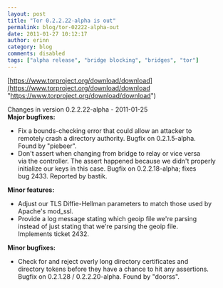 ```yaml
---
layout: post
title: "Tor 0.2.2.22-alpha is out"
permalink: blog/tor-02222-alpha-out
date: 2011-01-27 10:12:17
author: erinn
category: blog
comments: disabled
tags: ["alpha release", "bridge blocking", "bridges", "tor"]
---
```


[https://www.torproject.org/download/download](https://www.torproject.org/download/download "https://www.torproject.org/download/download")

Changes in version 0.2.2.22-alpha - 2011-01-25  
 **Major bugfixes:**

-   Fix a bounds-checking error that could allow an attacker to  
     remotely crash a directory authority. Bugfix on 0.2.1.5-alpha.  
     Found by "piebeer".
-   Don't assert when changing from bridge to relay or vice versa  
     via the controller. The assert happened because we didn't properly  
     initialize our keys in this case. Bugfix on 0.2.2.18-alpha; fixes  
     bug 2433. Reported by bastik.

**Minor features:**

-   Adjust our TLS Diffie-Hellman parameters to match those used by  
     Apache's mod\_ssl.
-   Provide a log message stating which geoip file we're parsing  
     instead of just stating that we're parsing the geoip file.  
     Implements ticket 2432.

**Minor bugfixes:**

-   Check for and reject overly long directory certificates and  
     directory tokens before they have a chance to hit any assertions.  
     Bugfix on 0.2.1.28 / 0.2.2.20-alpha. Found by "doorss".

